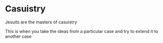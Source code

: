 # Casuistry

Jesuits are the masters of casuistry

This is when you take the ideas from a particular case
and try to extend it to another case